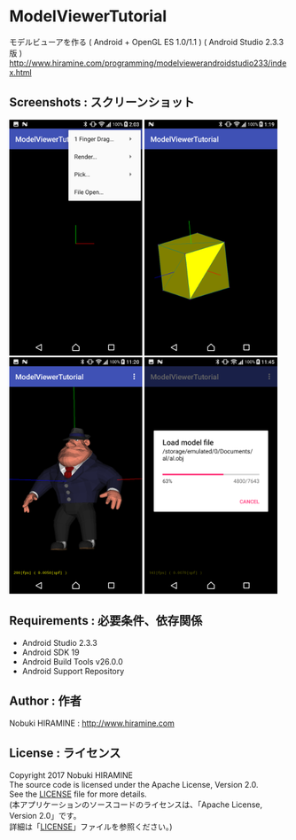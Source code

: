 # ModelViewerTutorial
モデルビューアを作る ( Android + OpenGL ES 1.0/1.1 ) ( Android Studio 2.3.3 版 )
http://www.hiramine.com/programming/modelviewerandroidstudio233/index.html

## Screenshots : スクリーンショット
<img src="screenshots/screenshot_01.png" width="240" alt="Screenshot"/> <img src="screenshots/screenshot_02.png" width="240" alt="Screenshot"/> <img src="screenshots/screenshot_03.png" width="240" alt="Screenshot"/> <img src="screenshots/screenshot_04.png" width="240" alt="Screenshot"/>

## Requirements : 必要条件、依存関係
- Android Studio 2.3.3
- Android SDK 19
- Android Build Tools v26.0.0
- Android Support Repository

## Author : 作者
Nobuki HIRAMINE : http://www.hiramine.com

## License : ライセンス
Copyright 2017 Nobuki HIRAMINE  
The source code is licensed under the Apache License, Version 2.0.  
See the [LICENSE](LICENSE) file for more details.  
(本アプリケーションのソースコードのライセンスは、「Apache License, Version 2.0」です。  
詳細は「[LICENSE](LICENSE)」ファイルを参照ください。)
